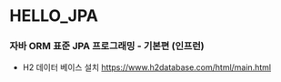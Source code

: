 # HELLO_JPA
### 자바 ORM 표준 JPA 프로그래밍 - 기본편 (인프런)
 * H2 데이터 베이스 설치
 https://www.h2database.com/html/main.html